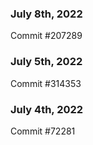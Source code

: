 ### July 8th, 2022

Commit #207289

### July 5th, 2022

Commit #314353


### July 4th, 2022

Commit #72281
